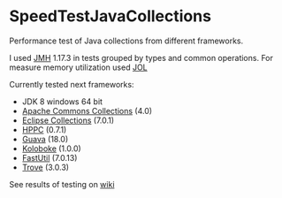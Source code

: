 # SpeedTestJavaCollections
Performance test of Java collections from different frameworks.

I used [JMH](http://java-performance.info/jmh/) 1.17.3 in tests grouped by types and common operations.
For measure memory utilization used [JOL](http://openjdk.java.net/projects/code-tools/jol/)

Currently tested next frameworks:
- JDK 8 windows 64 bit
- [Apache Commons Collections](http://commons.apache.org/proper/commons-collections/) (4.0)
- [Eclipse Collections](https://www.eclipse.org/collections/) (7.0.1)
- [HPPC](http://labs.carrotsearch.com/hppc.html) (0.7.1)
- [Guava](https://github.com/google/guava) (18.0)
- [Koloboke](https://github.com/OpenHFT/Koloboke) (1.0.0)
- [FastUtil](http://fastutil.di.unimi.it/) (7.0.13)
- [Trove](http://trove.starlight-systems.com/) (3.0.3)

See results of testing on [wiki](https://github.com/VSergey/SpeedTestJavaCollections/wiki)
